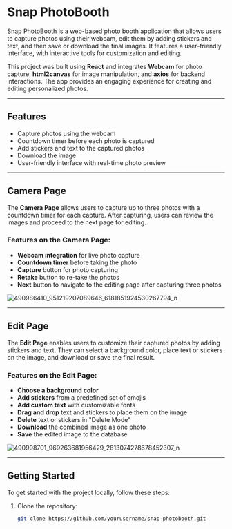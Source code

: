 # Snap PhotoBooth

Snap PhotoBooth is a web-based photo booth application that allows users to capture photos using their webcam, edit them by adding stickers and text, and then save or download the final images. It features a user-friendly interface, with interactive tools for customization and editing.

This project was built using **React** and integrates **Webcam** for photo capture, **html2canvas** for image manipulation, and **axios** for backend interactions. The app provides an engaging experience for creating and editing personalized photos.

---

## Features

- Capture photos using the webcam
- Countdown timer before each photo is captured
- Add stickers and text to the captured photos
- Download the image
- User-friendly interface with real-time photo preview

---

## Camera Page

The **Camera Page** allows users to capture up to three photos with a countdown timer for each capture. After capturing, users can review the images and proceed to the next page for editing.

### Features on the Camera Page:
- **Webcam integration** for live photo capture
- **Countdown timer** before taking the photo
- **Capture** button for photo capturing
- **Retake** button to re-take the photos
- **Next** button to navigate to the editing page after capturing three photos

![490986410_951219207089646_6181851924530267794_n](https://github.com/user-attachments/assets/85830da0-07f0-4f21-a5f5-72612f98543b) <!-- Replace with the actual image path -->

---

## Edit Page


The **Edit Page** enables users to customize their captured photos by adding stickers and text. They can select a background color, place text or stickers on the image, and download or save the final result.

### Features on the Edit Page:
- **Choose a background color**
- **Add stickers** from a predefined set of emojis
- **Add custom text** with customizable fonts
- **Drag and drop** text and stickers to place them on the image
- **Delete** text or stickers in "Delete Mode"
- **Download** the combined image as one photo
- **Save** the edited image to the database

![490998701_969263681956429_2813074278678452307_n](https://github.com/user-attachments/assets/cd926dcc-0fc9-48f1-8736-1c16d39ba355)

---

## Getting Started

To get started with the project locally, follow these steps:

1. Clone the repository:
   ```bash
   git clone https://github.com/yourusername/snap-photobooth.git
